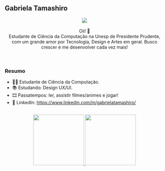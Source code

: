 <!---
gabutamashiro/gabutamashiro is a ✨ special ✨ repository because its `README.md` (this file) appears on your GitHub profile.
You can click the Preview link to take a look at your changes.
--->

## Gabriela Tamashiro

<div align="middle">
<img src="https://media.giphy.com/media/LHZyixOnHwDDy/giphy.gif">
<br><br>
  Oii! 👋 <br>
  Estudante de Ciência da Computação na Unesp de Presidente Prudente, com um grande amor por Tecnologia, Design e Artes em geral. Busco crescer e me desenvolver cada vez mais!
</div>
<br><br>

### Resumo

- 👩‍🎓 Estudante de Ciência da Computação.
- 📚 Estudando: Design UX/UI. 
- 🎞 Passatempos: ler, assistir filmes/animes e jogar!
- 🔗 LinkedIn: https://www.linkedin.com/in/gabrielatamashiro/

##

<div align="middle">
  <a href="https://github.com/gabutamashiro">
  <img height="160" src="https://github-readme-stats.vercel.app/api?username=gabutamashiro&show_icons=true&theme=tokyonight&show_icons=true&count_private=true&hide=issues"/>
  <img height="160" src="https://github-readme-stats.vercel.app/api/top-langs/?username=gabutamashiro&theme=tokyonight&layout=compact&langs_count=6"/>
</div>
